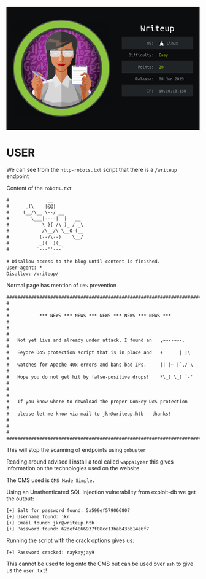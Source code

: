 ![](./logo.png)

# USER

We can see from the `http-robots.txt` script that there is a `/writeup` endpoint

Content of the `robots.txt`

```
#              __
#      _(\    |@@|
#     (__/\__ \--/ __
#        \___|----|  |   __
#            \ }{ /\ )_ / _\
#            /\__/\ \__O (__
#           (--/\--)    \__/
#           _)(  )(_
#          `---''---`

# Disallow access to the blog until content is finished.
User-agent: * 
Disallow: /writeup/
```

Normal page has mention of `DoS` prevention
```
########################################################################
#                                                                      #
#           *** NEWS *** NEWS *** NEWS *** NEWS *** NEWS ***           #
#                                                                      #
#   Not yet live and already under attack. I found an   ,~~--~~-.      #
#   Eeyore DoS protection script that is in place and   +      | |\    #
#   watches for Apache 40x errors and bans bad IPs.     || |~ |`,/-\   #
#   Hope you do not get hit by false-positive drops!    *\_) \_) `-'   #
#                                                                      #
#   If you know where to download the proper Donkey DoS protection     #
#   please let me know via mail to jkr@writeup.htb - thanks!           #
#                                                                      #
########################################################################
```

This will stop the scanning of endpoints using `gobuster`

Reading around advised I install a tool called `wappalyzer` this gives information on the technologies used on the website.

The CMS used is `CMS Made Simple.`

Using an Unathenticated SQL Injection vulnerability from exploit-db we get the output:

```
[+] Salt for password found: 5a599ef579066807
[+] Username found: jkr
[+] Email found: jkr@writeup.htb
[+] Password found: 62def4866937f08cc13bab43bb14e6f7
```

Running the script with the crack options gives us:

```
[+] Password cracked: raykayjay9
```

This cannot be used to log onto the CMS but can be used over `ssh` to give us the `user.txt`!